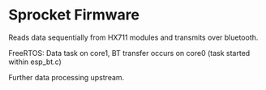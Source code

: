 
Sprocket Firmware
======================

Reads data sequentially from HX711 modules and transmits over bluetooth. 

FreeRTOS: Data task on core1, BT transfer occurs on core0 (task started within esp_bt.c)

Further data processing upstream. 
